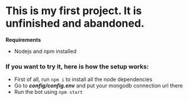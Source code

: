 # This is my first project. It is unfinished and abandoned.

**Requirements**
- Nodejs and npm installed

### If you want to try it, here is how the setup works: ###

- First of all, run ```npm i``` to install all the node dependencies
- Go to ***config/config.env*** and put your mongodb connection url there
-  Run the bot using ```npm start```

